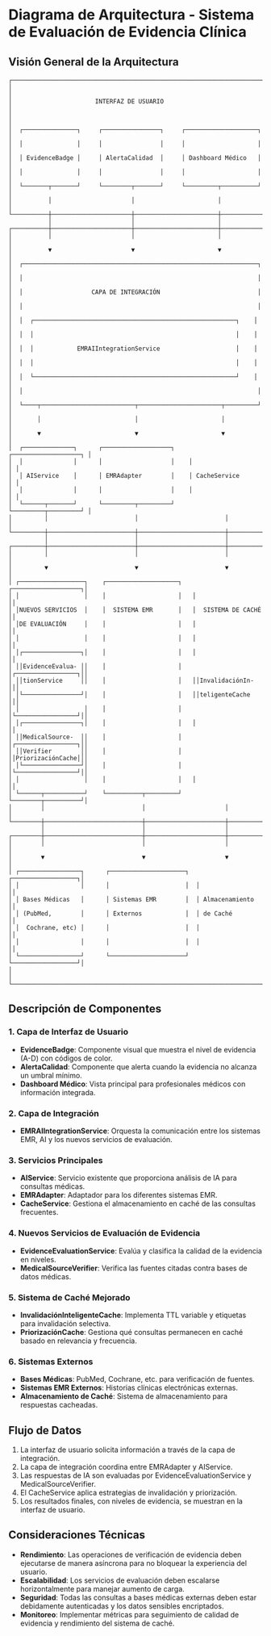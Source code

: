 # Diagrama de Arquitectura - Sistema de Evaluación de Evidencia Clínica

## Visión General de la Arquitectura

```
┌─────────────────────────────────────────────────────────────────────────┐
│                                                                         │
│                       INTERFAZ DE USUARIO                               │
│                                                                         │
│  ┌───────────────┐     ┌────────────────┐     ┌────────────────────┐   │
│  │               │     │                │     │                    │   │
│  │ EvidenceBadge │     │ AlertaCalidad  │     │ Dashboard Médico   │   │
│  │               │     │                │     │                    │   │
│  └───────┬───────┘     └────────┬───────┘     └─────────┬──────────┘   │
│          │                      │                       │              │
└──────────┼──────────────────────┼───────────────────────┼──────────────┘
           │                      │                       │
┌──────────┼──────────────────────┼───────────────────────┼──────────────┐
│          │                      │                       │              │
│          ▼                      ▼                       ▼              │
│  ┌─────────────────────────────────────────────────────────────────┐   │
│  │                                                                 │   │
│  │                   CAPA DE INTEGRACIÓN                           │   │
│  │                                                                 │   │
│  │  ┌────────────────────────────────────────────────────────┐    │   │
│  │  │                                                        │    │   │
│  │  │            EMRAIIntegrationService                     │    │   │
│  │  │                                                        │    │   │
│  │  └────────────────────────────────────────────────────────┘    │   │
│  │                                                                 │   │
│  └────┬──────────────────────────┬───────────────────────┬─────────┘   │
│       │                          │                       │             │
│       ▼                          ▼                       ▼             │
│  ┌──────────────┐      ┌───────────────────┐    ┌───────────────────┐ │
│  │              │      │                   │    │                   │ │
│  │ AIService    │      │ EMRAdapter        │    │ CacheService      │ │
│  │              │      │                   │    │                   │ │
│  └──────┬───────┘      └─────────┬─────────┘    └─────────┬─────────┘ │
│         │                        │                        │           │
└─────────┼────────────────────────┼────────────────────────┼───────────┘
          │                        │                        │
┌─────────┼────────────────────────┼────────────────────────┼───────────┐
│         │                        │                        │           │
│         ▼                        ▼                        ▼           │
│ ┌──────────────────┐    ┌────────────────────┐   ┌───────────────────┐│
│ │                  │    │                    │   │                   ││
│ │NUEVOS SERVICIOS  │    │  SISTEMA EMR       │   │  SISTEMA DE CACHÉ ││
│ │DE EVALUACIÓN     │    │                    │   │                   ││
│ │                  │    │                    │   │                   ││
│ │┌────────────────┐│    │                    │   │                   ││
│ ││EvidenceEvalua- ││    │                    │   │┌─────────────────┐││
│ ││tionService     ││    │                    │   ││InvalidaciónIn-  │││
│ │└────────────────┘│    │                    │   ││teligenteCache   │││
│ │                  │    │                    │   │└─────────────────┘││
│ │┌────────────────┐│    │                    │   │                   ││
│ ││MedicalSource-  ││    │                    │   │┌─────────────────┐││
│ ││Verifier        ││    │                    │   ││PriorizaciónCache│││
│ │└────────────────┘│    │                    │   │└─────────────────┘││
│ │                  │    │                    │   │                   ││
│ └──────┬───────────┘    └──────────┬─────────┘   └────────┬──────────┘│
│        │                           │                      │           │
└────────┼───────────────────────────┼──────────────────────┼───────────┘
         │                           │                      │
┌────────┼───────────────────────────┼──────────────────────┼───────────┐
│        │                           │                      │           │
│        ▼                           ▼                      ▼           │
│ ┌─────────────────┐      ┌─────────────────────┐  ┌──────────────────┐│
│ │                 │      │                     │  │                  ││
│ │ Bases Médicas   │      │ Sistemas EMR        │  │ Almacenamiento   ││
│ │ (PubMed,        │      │ Externos            │  │ de Caché         ││
│ │  Cochrane, etc) │      │                     │  │                  ││
│ │                 │      │                     │  │                  ││
│ └─────────────────┘      └─────────────────────┘  └──────────────────┘│
│                                                                       │
└───────────────────────────────────────────────────────────────────────┘
```

## Descripción de Componentes

### 1. Capa de Interfaz de Usuario
- **EvidenceBadge**: Componente visual que muestra el nivel de evidencia (A-D) con códigos de color.
- **AlertaCalidad**: Componente que alerta cuando la evidencia no alcanza un umbral mínimo.
- **Dashboard Médico**: Vista principal para profesionales médicos con información integrada.

### 2. Capa de Integración
- **EMRAIIntegrationService**: Orquesta la comunicación entre los sistemas EMR, AI y los nuevos servicios de evaluación.

### 3. Servicios Principales
- **AIService**: Servicio existente que proporciona análisis de IA para consultas médicas.
- **EMRAdapter**: Adaptador para los diferentes sistemas EMR.
- **CacheService**: Gestiona el almacenamiento en caché de las consultas frecuentes.

### 4. Nuevos Servicios de Evaluación de Evidencia
- **EvidenceEvaluationService**: Evalúa y clasifica la calidad de la evidencia en niveles.
- **MedicalSourceVerifier**: Verifica las fuentes citadas contra bases de datos médicas.

### 5. Sistema de Caché Mejorado
- **InvalidaciónInteligenteCache**: Implementa TTL variable y etiquetas para invalidación selectiva.
- **PriorizaciónCache**: Gestiona qué consultas permanecen en caché basado en relevancia y frecuencia.

### 6. Sistemas Externos
- **Bases Médicas**: PubMed, Cochrane, etc. para verificación de fuentes.
- **Sistemas EMR Externos**: Historias clínicas electrónicas externas.
- **Almacenamiento de Caché**: Sistema de almacenamiento para respuestas cacheadas.

## Flujo de Datos

1. La interfaz de usuario solicita información a través de la capa de integración.
2. La capa de integración coordina entre EMRAdapter y AIService.
3. Las respuestas de IA son evaluadas por EvidenceEvaluationService y MedicalSourceVerifier.
4. El CacheService aplica estrategias de invalidación y priorización.
5. Los resultados finales, con niveles de evidencia, se muestran en la interfaz de usuario.

## Consideraciones Técnicas

- **Rendimiento**: Las operaciones de verificación de evidencia deben ejecutarse de manera asíncrona para no bloquear la experiencia del usuario.
- **Escalabilidad**: Los servicios de evaluación deben escalarse horizontalmente para manejar aumento de carga.
- **Seguridad**: Todas las consultas a bases médicas externas deben estar debidamente autenticadas y los datos sensibles encriptados.
- **Monitoreo**: Implementar métricas para seguimiento de calidad de evidencia y rendimiento del sistema de caché.

